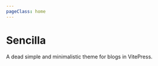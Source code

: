 ```yaml
---
pageClass: home
---
```


# Sencilla

A dead simple and minimalistic theme for blogs in VitePress. 

<ArticleList />

<script setup lang="ts">
import ArticleList from 'sencilla/ArticleList.vue'
</script>
